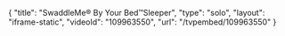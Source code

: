 {
    "title": "SwaddleMe&reg; By Your Bed&trade;Sleeper",
    "type": "solo",
    "layout": "iframe-static",
    "videoId": "109963550",
    "url": "\/tvpembed\/109963550"
}
